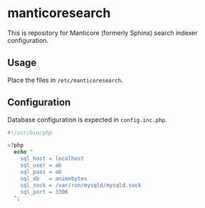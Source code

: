 # manticoresearch

This is repository for Manticore (formerly Sphinx) search indexer configuration.

## Usage

Place the files in `/etc/manticoresearch`.

## Configuration

Database configuration is expected in `config.inc.php`.

```php
#!/usr/bin/php

<?php
  echo "
    sql_host = localhost
    sql_user = ab
    sql_pass = ab
    sql_db   = animebytes
    sql_sock = /var/run/mysqld/mysqld.sock
    sql_port = 3306
  ";
```
